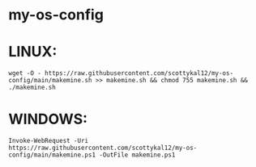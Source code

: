 # my-os-config

# LINUX:
    wget -O - https://raw.githubusercontent.com/scottykal12/my-os-config/main/makemine.sh >> makemine.sh && chmod 755 makemine.sh && ./makemine.sh

# WINDOWS:
    Invoke-WebRequest -Uri https://raw.githubusercontent.com/scottykal12/my-os-config/main/makemine.ps1 -OutFile makemine.ps1
